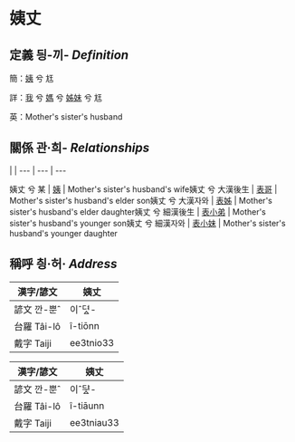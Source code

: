 # 姨丈
## 定義 딍-끼- _Definition_
簡：[姨](member15.md) 兮 尪

詳：[我](member1.md) 兮 [媽](member3.md) 兮 [姊妹](member15.md) 兮 尪

英：Mother's sister's husband

## 關係 관·희- _Relationships_

 | | 
--- | --- | --- 


姨丈 兮 某 | [姨](member15.md) | Mother's sister's husband's wife姨丈 兮 大漢後生 | [表哥](member47.md) | Mother's sister's husband's elder son姨丈 兮 大漢자와 | [表姊](member48.md) | Mother's sister's husband's elder daughter姨丈 兮 細漢後生 | [表小弟](member49.md) | Mother's sister's husband's younger son姨丈 兮 細漢자와 | [表小妹](member50.md) | Mother's sister's husband's younger daughter

## 稱呼 칑·허· _Address_

漢字/諺文 | 姨丈
--- | ---
諺文 깐-뿐ˆ | 이ˆ뎌ᇫ-
台羅 Tâi-lô | î-tiōnn
戴字 Taiji | ee3tnio33


漢字/諺文 | 姨丈
--- | ---
諺文 깐-뿐ˆ | 이ˆᄃᆤᇫ-
台羅 Tâi-lô | î-tiāunn
戴字 Taiji | ee3tniau33


